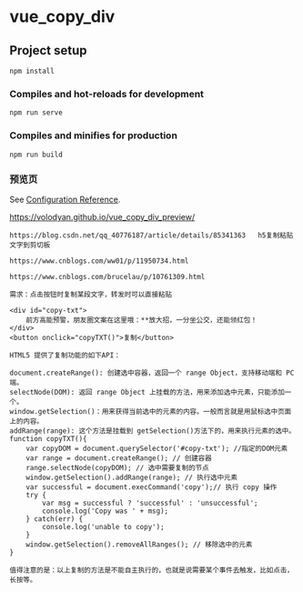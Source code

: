 # vue_copy_div

## Project setup
```
npm install
```

### Compiles and hot-reloads for development
```
npm run serve
```

### Compiles and minifies for production
```
npm run build
```

### 预览页
See [Configuration Reference](https://volodyan.github.io/vue_copy_div_preview/).

https://volodyan.github.io/vue_copy_div_preview/
```
https://blog.csdn.net/qq_40776187/article/details/85341363   h5复制粘贴文字到剪切板

https://www.cnblogs.com/ww01/p/11950734.html

https://www.cnblogs.com/brucelau/p/10761309.html

需求：点击按钮时复制某段文字，转发时可以直接粘贴

<div id="copy-txt">
    前方高能预警，朋友圈文案在这里哦：**放大招，一分坐公交，还能领红包！
</div>
<button onclick="copyTXT()">复制</button>

HTML5 提供了复制功能的如下API：

document.createRange(): 创建选中容器，返回一个 range Object，支持移动端和 PC 端。
selectNode(DOM): 返回 range Object 上挂载的方法，用来添加选中元素，只能添加一个。
window.getSelection()：用来获得当前选中的元素的内容。一般而言就是用鼠标选中页面上的内容。
addRange(range): 这个方法是挂载到 getSelection()方法下的，用来执行元素的选中。
function copyTXT(){
    var copyDOM = document.querySelector('#copy-txt'); //指定的DOM元素
    var range = document.createRange(); // 创建容器
    range.selectNode(copyDOM); // 选中需要复制的节点
    window.getSelection().addRange(range); // 执行选中元素
    var successful = document.execCommand('copy');// 执行 copy 操作
    try {
        var msg = successful ? 'successful' : 'unsuccessful';
        console.log('Copy was ' + msg);
    } catch(err) {
        console.log('unable to copy');
    }
    window.getSelection().removeAllRanges(); // 移除选中的元素
}

值得注意的是：以上复制的方法是不能自主执行的，也就是说需要某个事件去触发，比如点击，长按等。

```
